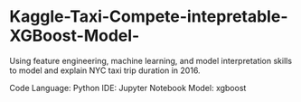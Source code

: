 # Kaggle-Taxi-Compete-intepretable-XGBoost-Model-
Using feature engineering, machine learning, and model interpretation skills to model and explain NYC taxi trip duration in 2016.

Code Language: Python
IDE: Jupyter Notebook
Model: xgboost
